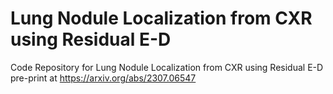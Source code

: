 # Lung Nodule Localization from CXR using Residual E-D
 Code Repository for Lung Nodule Localization from CXR using Residual E-D pre-print at https://arxiv.org/abs/2307.06547 

